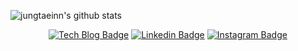 ![jungtaeinn's github stats](https://github-readme-stats.vercel.app/api?username=jungtaeinn&show_icons=true&theme=radical&cache=202510162330)

<div align=center>

[![Tech Blog Badge](http://img.shields.io/badge/-Tech%20blog-black?style=flat-square&logo=github&link=https://jungtaeinn.github.io/)](https://jungtaeinn.github.io/) 
[![Linkedin Badge](https://img.shields.io/badge/-LinkedIn-blue?style=flat-square&logo=Linkedin&logoColor=white&link=https://www.linkedin.com/in/jungtaeinn5493/)](https://www.linkedin.com/in/jungtaeinn5493/) 
[![Instagram Badge](https://img.shields.io/badge/-Instagram-dd2a7b?style=flat-square&logo=instagram&logoColor=white&link=https://www.instagram.com/_jungtaeinn/)](https://www.instagram.com/_jungtaeinn/) 
</div>
